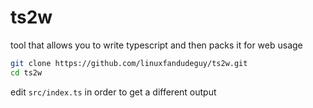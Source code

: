 # ts2w
tool that allows you to write typescript and then packs it for web usage

```bash
git clone https://github.com/linuxfandudeguy/ts2w.git
cd ts2w
```
edit `src/index.ts` in order to get a different output
